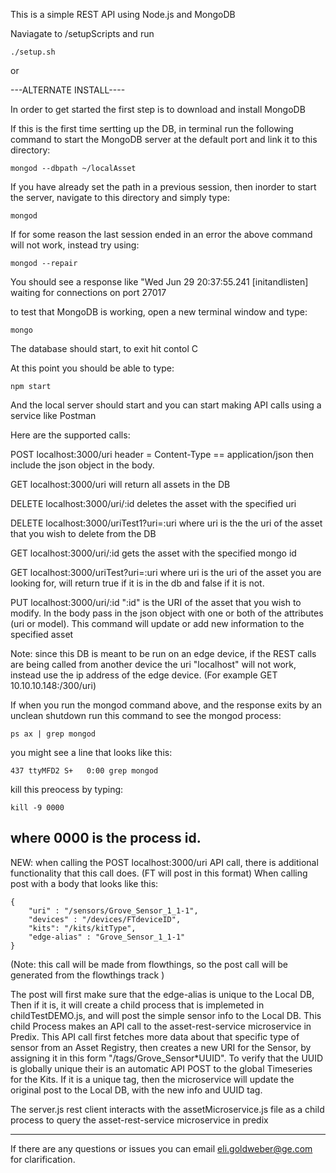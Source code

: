This is a simple REST API using Node.js and MongoDB

Naviagate to /setupScripts and run

	./setup.sh
 or

---ALTERNATE INSTALL----

In order to get started the first step is to download and install MongoDB

If this is the first time sertting up the DB, in terminal run the following command to start the MongoDB server at the default port and link it to this directory:

	mongod --dbpath ~/localAsset

If you have already set the path in a previous session, then inorder to start the server, navigate to this directory and simply type:

	mongod

If for some reason the last session ended in an error the above command will not work, instead try using:

	mongod --repair

You should see a response like "Wed Jun 29 20:37:55.241 [initandlisten] waiting for connections on port 27017


to test that MongoDB is working, open a new terminal window and type:

	mongo

The database should start, to exit hit contol C

At this point you should be able to type:

	npm start

And the local server should start and you can start making API calls using a service like Postman

Here are the supported calls:

POST localhost:3000/uri
	header = Content-Type == application/json
	then include the json object in the body.

GET localhost:3000/uri
	will return all assets in the DB

DELETE localhost:3000/uri/:id
	deletes the asset with the specified uri

DELETE localhost:3000/uriTest1?uri=:uri
	where uri is the the uri of the asset that you wish to delete from the DB

GET localhost:3000/uri/:id
	gets the asset with the specified mongo id

GET localhost:3000/uriTest?uri=:uri
	where uri is the uri of the asset you are looking for, will return true if it is in the db and false if it is not.

PUT localhost:3000/uri/:id
	":id" is the URI of the asset that you wish to modify. In the body pass in the json object with one or both of the attributes
	(uri or model). This command will update or add new information to the specified asset

Note: since this DB is meant to be run on an edge device, if the REST calls are being called from another device the uri "localhost"
will not work, instead use the ip address of the edge device. (For example GET 10.10.10.148:/300/uri)

If when you run the mongod command above, and the response exits by an unclean shutdown run this command to see the mongod process:

	ps ax | grep mongod

you might see a line that looks like this:

	437 ttyMFD2 S+   0:00 grep mongod

kill this preocess by typing:

	kill -9 0000

where 0000 is the process id.
--------------------------------------------------------------
NEW:
when calling the POST localhost:3000/uri API call, there is additional functionality that this call does. (FT will post in this format)
When calling post with a body that looks like this:

	{
		"uri" : "/sensors/Grove_Sensor_1_1-1",
		"devices" : "/devices/FTdeviceID",
		"kits": "/kits/kitType",
		"edge-alias" : "Grove_Sensor_1_1-1"
	}

(Note: this call will be made from flowthings, so the post call will be generated from the flowthings track )

The post will first make sure that the edge-alias is unique to the Local DB,
Then if it is, it will create a child process that is implemeted in childTestDEMO.js, and will post the simple sensor info to the Local DB.
This child Process makes an API call to the asset-rest-service microservice in Predix.
This API call first fetches more data about that specific type of sensor from an Asset Registry, then creates a new URI for the Sensor,
by assigning it in this form "/tags/Grove_Sensor*UUID". To verify that the UUID is globally unique their is an automatic API POST to
the global Timeseries for the Kits. If it is a unique tag, then the microservice will update the original post to the Local DB, with the new info and UUID tag.

The server.js rest client interacts with the assetMicroservice.js file as a child process to query the asset-rest-service microservice in predix


--------------------------------------------------------------
If there are any questions or issues you can email eli.goldweber@ge.com for clarification.
